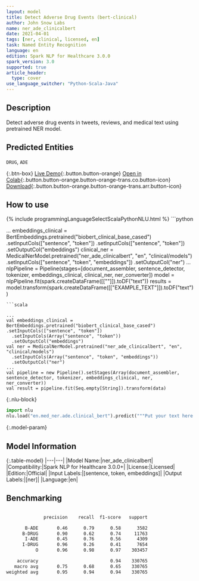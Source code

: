 ```yaml
---
layout: model
title: Detect Adverse Drug Events (bert-clinical)
author: John Snow Labs
name: ner_ade_clinicalbert
date: 2021-04-01
tags: [ner, clinical, licensed, en]
task: Named Entity Recognition
language: en
edition: Spark NLP for Healthcare 3.0.0
spark_version: 3.0
supported: true
article_header:
  type: cover
use_language_switcher: "Python-Scala-Java"
---
```


## Description

Detect adverse drug events in tweets, reviews, and medical text using pretrained NER model.

## Predicted Entities

`DRUG`, `ADE`

{:.btn-box}
[Live Demo](https://demo.johnsnowlabs.com/healthcare/PP_ADE/){:.button.button-orange}
[Open in Colab](https://colab.research.google.com/github/JohnSnowLabs/spark-nlp-workshop/blob/master/tutorials/Certification_Trainings/Healthcare/1.Clinical_Named_Entity_Recognition_Model.ipynb){:.button.button-orange.button-orange-trans.co.button-icon}
[Download](https://s3.amazonaws.com/auxdata.johnsnowlabs.com/clinical/models/ner_ade_clinicalbert_en_3.0.0_3.0_1617260830764.zip){:.button.button-orange.button-orange-trans.arr.button-icon}

## How to use



<div class="tabs-box" markdown="1">
{% include programmingLanguageSelectScalaPythonNLU.html %}
```python

...
embeddings_clinical = BertEmbeddings.pretrained("biobert_clinical_base_cased")  .setInputCols(["sentence", "token"])  .setInputCols(["sentence", "token"])  .setOutputCol("embeddings")
clinical_ner = MedicalNerModel.pretrained("ner_ade_clinicalbert", "en", "clinical/models")   .setInputCols(["sentence", "token", "embeddings"])   .setOutputCol("ner")
...
nlpPipeline = Pipeline(stages=[document_assembler, sentence_detector, tokenizer, embeddings_clinical, clinical_ner, ner_converter])
model = nlpPipeline.fit(spark.createDataFrame([[""]]).toDF("text"))
results = model.transform(spark.createDataFrame([["EXAMPLE_TEXT"]]).toDF("text"))
```
```scala

...
val embeddings_clinical = BertEmbeddings.pretrained("biobert_clinical_base_cased")  .setInputCols(["sentence", "token"])
  .setInputCols(Array("sentence", "token"))
  .setOutputCol("embeddings")
val ner = MedicalNerModel.pretrained("ner_ade_clinicalbert", "en", "clinical/models")
  .setInputCols(Array("sentence", "token", "embeddings"))
  .setOutputCol("ner")
...
val pipeline = new Pipeline().setStages(Array(document_assembler, sentence_detector, tokenizer, embeddings_clinical, ner, ner_converter))
val result = pipeline.fit(Seq.empty[String]).transform(data)
```


{:.nlu-block}
```python
import nlu
nlu.load("en.med_ner.ade.clinical_bert").predict("""Put your text here.""")
```

</div>

{:.model-param}
## Model Information

{:.table-model}
|---|---|
|Model Name:|ner_ade_clinicalbert|
|Compatibility:|Spark NLP for Healthcare 3.0.0+|
|License:|Licensed|
|Edition:|Official|
|Input Labels:|[sentence, token, embeddings]|
|Output Labels:|[ner]|
|Language:|en|


## Benchmarking
```bash

              precision    recall  f1-score   support

       B-ADE       0.46      0.79      0.58      3582
      B-DRUG       0.90      0.62      0.74     11763
       I-ADE       0.45      0.76      0.56      4309
      I-DRUG       0.96      0.26      0.41      7654
           O       0.96      0.98      0.97    303457

    accuracy                           0.94    330765
   macro avg       0.75      0.68      0.65    330765
weighted avg       0.95      0.94      0.94    330765
```